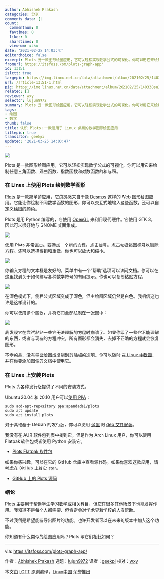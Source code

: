 ```yaml
---
author: Abhishek Prakash
categories: 分享
comments_data: []
count:
  commentnum: 0
  favtimes: 0
  likes: 0
  sharetimes: 0
  viewnum: 4288
date: '2021-02-25 14:03:47'
editorchoice: false
excerpt: Plots 是一款图形绘图应用，它可以轻松实现数学公式的可视化。你可以用它来绘制任意三角函数、双曲函数、指数函数和对数函数的和与积。
fromurl: https://itsfoss.com/plots-graph-app/
id: 13151
islctt: true
largepic: https://img.linux.net.cn/data/attachment/album/202102/25/140338su2fju6016t5q2tz.jpg
url: /article-13151-1.html
pic: https://img.linux.net.cn/data/attachment/album/202102/25/140338su2fju6016t5q2tz.jpg.thumb.jpg
related: []
reviewer: wxy
selector: lujun9972
summary: Plots 是一款图形绘图应用，它可以轻松实现数学公式的可视化。你可以用它来绘制任意三角函数、双曲函数、指数函数和对数函数的和与积。
tags:
- 绘图
- 数学
thumb: false
title: 认识 Plots：一款适用于 Linux 桌面的数学图形绘图应用
titlepic: true
translator: geekpi
updated: '2021-02-25 14:03:47'
---
```


![](https://img.linux.net.cn/data/attachment/album/202102/25/140338su2fju6016t5q2tz.jpg)


Plots 是一款图形绘图应用，它可以轻松实现数学公式的可视化。你可以用它来绘制任意三角函数、双曲函数、指数函数和对数函数的和与积。


### 在 Linux 上使用 Plots 绘制数学图形


[Plots](https://github.com/alexhuntley/Plots/) 是一款简单的应用，它的灵感来自于像 [Desmos](https://www.desmos.com/) 这样的 Web 图形绘图应用。它能让你绘制不同数学函数的图形，你可以交互式地输入这些函数，还可以自定义绘图的颜色。


Plots 是用 Python 编写的，它使用 [OpenGL](https://www.opengl.org/) 来利用现代硬件。它使用 GTK 3，因此可以很好地与 GNOME 桌面集成。


![](https://img.linux.net.cn/data/attachment/album/202102/25/140348joyulfknyfxunzii.png)


使用 Plots 非常直白。要添加一个新的方程，点击加号。点击垃圾箱图标可以删除方程。还可以选择撤销和重做。你也可以放大和缩小。


![](https://img.linux.net.cn/data/attachment/album/202102/25/140349s32i6rz3ck1fftss.png)


你输入方程的文本框是友好的。菜单中有一个“帮助”选项可以访问文档。你可以在这里找到关于如何编写各种数学符号的有用提示。你也可以复制粘贴方程。


![](https://img.linux.net.cn/data/attachment/album/202102/25/140350j3z02l900e2cyh7a.png)


在深色模式下，侧栏公式区域变成了深色，但主绘图区域仍然是白色。我相信这也许是这样设计的。


你可以使用多个函数，并将它们全部绘制在一张图中：


![](https://img.linux.net.cn/data/attachment/album/202102/25/140352s0jpsjyal3zhw999.png)


我发现它在尝试粘贴一些它无法理解的方程时崩溃了。如果你写了一些它不能理解的东西，或者与现有的方程冲突，所有图形都会消失，去掉不正确的方程就会恢复图形。


不幸的是，没有导出绘图或复制到剪贴板的选项。你可以随时 [在 Linux 中截图](https://itsfoss.com/take-screenshot-linux/)，并在你要添加图像的文档中使用它。


### 在 Linux 上安装 Plots


Plots 为各种发行版提供了不同的安装方式。


Ubuntu 20.04 和 20.10 用户可以[使用 PPA](https://itsfoss.com/ppa-guide/)：



```
sudo add-apt-repository ppa:apandada1/plots
sudo apt update
sudo apt install plots

```

对于其他基于 Debian 的发行版，你可以使用 [这里](https://launchpad.net/~apandada1/+archive/ubuntu/plots/+packages) 的 [deb 文件安装](https://itsfoss.com/install-deb-files-ubuntu/)。


我没有在 AUR 软件包列表中找到它，但是作为 Arch Linux 用户，你可以使用 Flatpak 软件包或者使用 Python 安装它。


* [Plots Flatpak 软件包](https://flathub.org/apps/details/com.github.alexhuntley.Plots)


如果你感兴趣，可以在它的 GitHub 仓库中查看源代码。如果你喜欢这款应用，请考虑在 GitHub 上给它 star。


* [GitHub 上的 Plots 源码](https://github.com/alexhuntley/Plots/)


### 结论


Plots 主要用于帮助学生学习数学或相关科目，但它在很多其他场景下也能发挥作用。我知道不是每个人都需要，但肯定会对学术界和学校的人有帮助。


不过我倒是希望能有导出图片的功能。也许开发者可以在未来的版本中加入这个功能。


你知道有什么类似的绘图应用吗？Plots 与它们相比如何？




---


via: <https://itsfoss.com/plots-graph-app/>


作者：[Abhishek Prakash](https://itsfoss.com/author/abhishek/) 选题：[lujun9972](https://github.com/lujun9972) 译者：[geekpi](https://github.com/geekpi) 校对：[wxy](https://github.com/wxy)


本文由 [LCTT](https://github.com/LCTT/TranslateProject) 原创编译，[Linux中国](https://linux.cn/) 荣誉推出